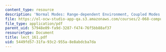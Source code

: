 ```yaml
---
content_type: resource
description: 'Normal Modes: Range-dependent Environment, Coupled Modes'
file: https://ol-ocw-studio-app-qa.s3.amazonaws.com/courses/2-068-computational-ocean-acoustics-13-853-spring-2003/5449fd5731fa93c2955a8e8abdcba7da_lect_161.pdf
file_type: application/pdf
parent_uid: 57948e09-fa9d-3287-f474-76f5bb88af37
resourcetype: Document
title: lect_161.pdf
uid: 5449fd57-31fa-93c2-955a-8e8abdcba7da
---
```

